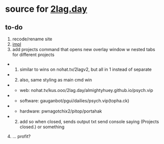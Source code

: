 # source for [2lag.day](https://2lag.day)

## to-do

1. recode/rename site
2. [impl](https://medium.com/@miguelznunez/how-to-count-the-number-of-visits-on-your-website-with-html-css-javascript-and-the-count-api-2f99b42b5990)
3. add projects command that opens new overlay window w nested tabs for different projects
* 1. similar to wins on nohat.tv/2lagv2, but all in 1 instead of separate
* 2. also, same styling as main cmd win
* * web: nohat.tv/kus.ooo/2lag.day/almightyhuey.github.io/psych.vip
* * software: gauganbot/pgui/dailies/psych.vip(topha.ck)
* * hardware: pwnagotchix2/pitop/portahak
* 2. add so when closed, sends output txt send console saying (Projects closed.) or something
4. ... profit?
